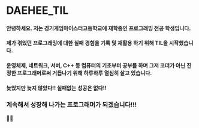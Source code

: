 # DAEHEE_TIL

#### 안녕하세요. 저는 경기게임마이스터고등학교에 재학중인 프로그래밍 전공 학생입니다.
#### 제가 겪었던 프로그래밍에 대한 실패 경험을 기록 및 재활용 하기 위해 TIL을 시작했습니다.
#### 운영체제, 네트워크, 서버, C++ 등 컴퓨터의 기초부터 공부를 하며 그저 코더가 아닌 진정한 프로그래머로써 거듭나기 위해 하루하루 열심히 살고 있습니다.
#### 늦었지만 늦지 않았다!! 실패없는 성공은 없다!!
### 계속해서 성장해 나가는 프로그래머가 되겠습니다!!!
🤩🤩
